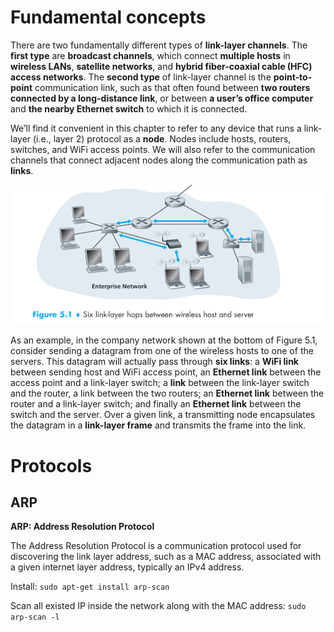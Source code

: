 # Fundamental concepts

There are two fundamentally different types of **link-layer channels**. The **first type** are **broadcast channels**, which connect **multiple hosts** in **wireless LANs**, **satellite networks**, and **hybrid fiber-coaxial cable (HFC) access networks**. The **second type** of link-layer channel is the **point-to-point** communication link, such as that often found between **two routers connected by a long-distance link**, or between **a user’s office computer** and **the nearby Ethernet switch** to which it is connected.

We’ll find it convenient in this chapter to refer to any device that runs a link-layer (i.e., layer 2) protocol as a **node**. Nodes include
hosts, routers, switches, and WiFi access points. We will also refer to the communication channels that connect adjacent nodes along the communication path as **links**.

![](../Environment/Images/link_layer.png)

As an example, in the company network shown at the bottom of Figure 5.1, consider sending a datagram from one of the wireless hosts to one of the servers. This datagram will actually pass through **six links**: a **WiFi link** between sending host and WiFi access point, an **Ethernet link** between the access point and a link-layer switch; a **link** between the link-layer switch and the router, a link between the two routers; an **Ethernet link** between the router and a link-layer switch; and finally an **Ethernet link** between the switch and the server. Over a given link, a transmitting node encapsulates the datagram in a **link-layer frame** and transmits the frame into the link.

# Protocols

## ARP

**ARP: Address Resolution Protocol**

The Address Resolution Protocol is a communication protocol used for discovering the link layer address, such as a MAC address, associated with a given internet layer address, typically an IPv4 address.

Install: ``sudo apt-get install arp-scan``

Scan all existed IP inside the network along with the MAC address: ``sudo arp-scan -l``

